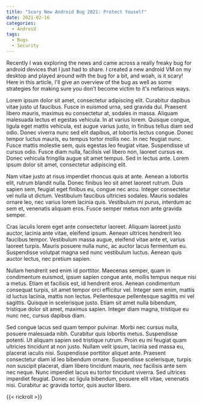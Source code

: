 ```yaml
---
title: "Scary New Android Bug 2021: Protect Youself"
date: 2021-02-16
categories:
  - Android
tags:
  - Bugs
  - Security
---
```


Recently I was exploring the news and came across a really freaky bug for android devices that I just had to share. I created a new android VM on my desktop and played around with the bug for a bit, and woah, is it scary! Here in this article, I'll give an overview of the bug as well as some strategies for making sure you don't become victim to it's nefarious ways.

Lorem ipsum dolor sit amet, consectetur adipiscing elit. Curabitur dapibus vitae justo ut faucibus. Fusce in euismod urna, sed gravida dui. Praesent libero mauris, maximus eu consectetur at, sodales in massa. Aliquam malesuada lectus et egestas vehicula. In at varius lorem. Quisque congue, ligula eget mattis vehicula, est augue varius justo, in finibus tellus diam sed odio. Donec viverra nunc sed elit dapibus, at lobortis lectus congue. Donec tempor luctus mauris, eu tempus tortor mollis nec. In nec feugiat nunc. Fusce mattis molestie sem, quis egestas leo feugiat vitae. Suspendisse ut cursus odio. Fusce diam nulla, facilisis vel libero non, laoreet cursus ex. Donec vehicula fringilla augue sit amet tempus. Sed in lectus ante. Lorem ipsum dolor sit amet, consectetur adipiscing elit.

Nam vitae justo at risus imperdiet rhoncus quis at ante. Aenean a lobortis elit, rutrum blandit nulla. Donec finibus leo sit amet laoreet rutrum. Duis sapien sem, feugiat eget finibus eu, congue nec arcu. Integer consectetur vel nulla ut dictum. Vestibulum faucibus ultricies sodales. Mauris sodales ornare leo, nec varius lorem lacinia quis. Vestibulum mi purus, interdum ac sem et, venenatis aliquam eros. Fusce semper metus non ante gravida semper.

Cras iaculis lorem eget ante consectetur laoreet. Aliquam laoreet justo auctor, lacinia ante vitae, eleifend ipsum. Aenean ultrices hendrerit leo faucibus tempor. Vestibulum massa augue, eleifend vitae ante et, varius laoreet turpis. Mauris posuere nulla nunc, ac auctor lacus fermentum eu. Suspendisse volutpat magna sed nunc vestibulum luctus. Aenean quis auctor lectus, nec pretium sapien.

Nullam hendrerit sed enim id porttitor. Maecenas semper, quam in condimentum euismod, ipsum sapien congue ante, mollis tempus neque nisi a metus. Etiam et facilisis est, id hendrerit eros. Aenean condimentum consequat turpis, sit amet tempor orci efficitur vel. Integer sem enim, mattis id luctus lacinia, mattis non lectus. Pellentesque pellentesque sagittis mi vel sagittis. Quisque in scelerisque justo. Etiam sit amet nulla bibendum, tristique dolor sit amet, maximus sapien. Integer diam magna, tristique eu nunc nec, cursus dapibus diam.

Sed congue lacus sed quam tempor pulvinar. Morbi nec cursus nulla, posuere malesuada nibh. Curabitur quis lobortis metus. Suspendisse potenti. Ut aliquam sapien sed tristique rutrum. Proin eu mi feugiat quam ultricies tincidunt at non justo. Nullam velit ipsum, lacinia sed massa eu, placerat iaculis nisi. Suspendisse porttitor aliquet ante. Praesent consectetur diam id leo bibendum ornare. Suspendisse scelerisque, turpis non suscipit placerat, diam libero tincidunt mauris, nec facilisis ante sem nec neque. Nunc imperdiet lacus eu tortor tincidunt viverra. Sed ultrices imperdiet feugiat. Donec ac ligula bibendum, posuere elit vitae, venenatis nisi. Curabitur ac gravida tortor, quis auctor libero.

{{< rickroll >}}

